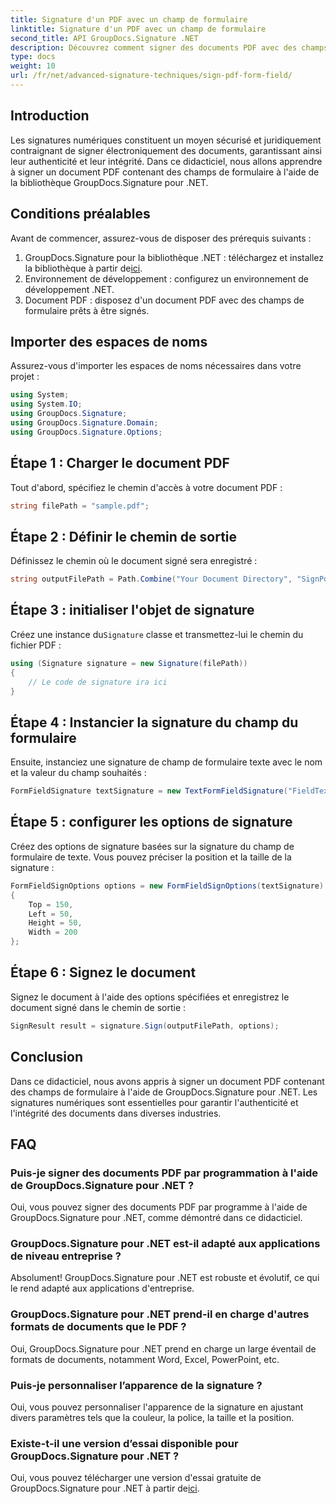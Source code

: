 ```yaml
---
title: Signature d'un PDF avec un champ de formulaire
linktitle: Signature d'un PDF avec un champ de formulaire
second_title: API GroupDocs.Signature .NET
description: Découvrez comment signer des documents PDF avec des champs de formulaire à l'aide de GroupDocs.Signature pour .NET. Garantissez l’authenticité et l’intégrité des documents sans effort.
type: docs
weight: 10
url: /fr/net/advanced-signature-techniques/sign-pdf-form-field/
---
```

## Introduction
Les signatures numériques constituent un moyen sécurisé et juridiquement contraignant de signer électroniquement des documents, garantissant ainsi leur authenticité et leur intégrité. Dans ce didacticiel, nous allons apprendre à signer un document PDF contenant des champs de formulaire à l'aide de la bibliothèque GroupDocs.Signature pour .NET.
## Conditions préalables
Avant de commencer, assurez-vous de disposer des prérequis suivants :
1.  GroupDocs.Signature pour la bibliothèque .NET : téléchargez et installez la bibliothèque à partir de[ici](https://releases.groupdocs.com/signature/net/).
2. Environnement de développement : configurez un environnement de développement .NET.
3. Document PDF : disposez d'un document PDF avec des champs de formulaire prêts à être signés.

## Importer des espaces de noms
Assurez-vous d'importer les espaces de noms nécessaires dans votre projet :
```csharp
using System;
using System.IO;
using GroupDocs.Signature;
using GroupDocs.Signature.Domain;
using GroupDocs.Signature.Options;
```
## Étape 1 : Charger le document PDF
Tout d'abord, spécifiez le chemin d'accès à votre document PDF :
```csharp
string filePath = "sample.pdf";
```
## Étape 2 : Définir le chemin de sortie
Définissez le chemin où le document signé sera enregistré :
```csharp
string outputFilePath = Path.Combine("Your Document Directory", "SignPdfWithFormField", "SignedWithFormField.pdf");
```
## Étape 3 : initialiser l'objet de signature
 Créez une instance du`Signature` classe et transmettez-lui le chemin du fichier PDF :
```csharp
using (Signature signature = new Signature(filePath))
{
    // Le code de signature ira ici
}
```
## Étape 4 : Instancier la signature du champ du formulaire
Ensuite, instanciez une signature de champ de formulaire texte avec le nom et la valeur du champ souhaités :
```csharp
FormFieldSignature textSignature = new TextFormFieldSignature("FieldText", "Value1");
```
## Étape 5 : configurer les options de signature
Créez des options de signature basées sur la signature du champ de formulaire de texte. Vous pouvez préciser la position et la taille de la signature :
```csharp
FormFieldSignOptions options = new FormFieldSignOptions(textSignature)
{
    Top = 150,
    Left = 50,
    Height = 50,
    Width = 200
};
```
## Étape 6 : Signez le document
Signez le document à l'aide des options spécifiées et enregistrez le document signé dans le chemin de sortie :
```csharp
SignResult result = signature.Sign(outputFilePath, options);
```

## Conclusion
Dans ce didacticiel, nous avons appris à signer un document PDF contenant des champs de formulaire à l'aide de GroupDocs.Signature pour .NET. Les signatures numériques sont essentielles pour garantir l'authenticité et l'intégrité des documents dans diverses industries.
## FAQ
### Puis-je signer des documents PDF par programmation à l'aide de GroupDocs.Signature pour .NET ?
Oui, vous pouvez signer des documents PDF par programme à l'aide de GroupDocs.Signature pour .NET, comme démontré dans ce didacticiel.
### GroupDocs.Signature pour .NET est-il adapté aux applications de niveau entreprise ?
Absolument! GroupDocs.Signature pour .NET est robuste et évolutif, ce qui le rend adapté aux applications d'entreprise.
### GroupDocs.Signature pour .NET prend-il en charge d'autres formats de documents que le PDF ?
Oui, GroupDocs.Signature pour .NET prend en charge un large éventail de formats de documents, notamment Word, Excel, PowerPoint, etc.
### Puis-je personnaliser l’apparence de la signature ?
Oui, vous pouvez personnaliser l'apparence de la signature en ajustant divers paramètres tels que la couleur, la police, la taille et la position.
### Existe-t-il une version d’essai disponible pour GroupDocs.Signature pour .NET ?
 Oui, vous pouvez télécharger une version d'essai gratuite de GroupDocs.Signature pour .NET à partir de[ici](https://releases.groupdocs.com/).